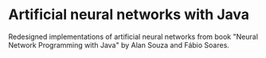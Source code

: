# Artificial neural networks with Java

Redesigned implementations of artificial neural networks from book "Neural Network Programming with Java" by 
Alan Souza and Fábio Soares.
